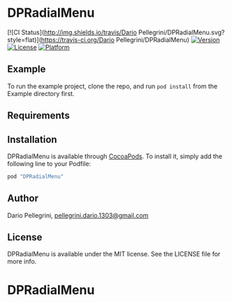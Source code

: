 # DPRadialMenu

[![CI Status](http://img.shields.io/travis/Dario Pellegrini/DPRadialMenu.svg?style=flat)](https://travis-ci.org/Dario Pellegrini/DPRadialMenu)
[![Version](https://img.shields.io/cocoapods/v/DPRadialMenu.svg?style=flat)](http://cocoapods.org/pods/DPRadialMenu)
[![License](https://img.shields.io/cocoapods/l/DPRadialMenu.svg?style=flat)](http://cocoapods.org/pods/DPRadialMenu)
[![Platform](https://img.shields.io/cocoapods/p/DPRadialMenu.svg?style=flat)](http://cocoapods.org/pods/DPRadialMenu)

## Example

To run the example project, clone the repo, and run `pod install` from the Example directory first.

## Requirements

## Installation

DPRadialMenu is available through [CocoaPods](http://cocoapods.org). To install
it, simply add the following line to your Podfile:

```ruby
pod "DPRadialMenu"
```

## Author

Dario Pellegrini, pellegrini.dario.1303@gmail.com

## License

DPRadialMenu is available under the MIT license. See the LICENSE file for more info.
# DPRadialMenu
